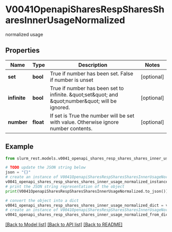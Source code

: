 # V0041OpenapiSharesRespSharesSharesInnerUsageNormalized

normalized usage

## Properties

Name | Type | Description | Notes
------------ | ------------- | ------------- | -------------
**set** | **bool** | True if number has been set. False if number is unset | [optional] 
**infinite** | **bool** | True if number has been set to infinite. \&quot;set\&quot; and \&quot;number\&quot; will be ignored. | [optional] 
**number** | **float** | If set is True the number will be set with value. Otherwise ignore number contents. | [optional] 

## Example

```python
from slurm_rest.models.v0041_openapi_shares_resp_shares_shares_inner_usage_normalized import V0041OpenapiSharesRespSharesSharesInnerUsageNormalized

# TODO update the JSON string below
json = "{}"
# create an instance of V0041OpenapiSharesRespSharesSharesInnerUsageNormalized from a JSON string
v0041_openapi_shares_resp_shares_shares_inner_usage_normalized_instance = V0041OpenapiSharesRespSharesSharesInnerUsageNormalized.from_json(json)
# print the JSON string representation of the object
print(V0041OpenapiSharesRespSharesSharesInnerUsageNormalized.to_json())

# convert the object into a dict
v0041_openapi_shares_resp_shares_shares_inner_usage_normalized_dict = v0041_openapi_shares_resp_shares_shares_inner_usage_normalized_instance.to_dict()
# create an instance of V0041OpenapiSharesRespSharesSharesInnerUsageNormalized from a dict
v0041_openapi_shares_resp_shares_shares_inner_usage_normalized_from_dict = V0041OpenapiSharesRespSharesSharesInnerUsageNormalized.from_dict(v0041_openapi_shares_resp_shares_shares_inner_usage_normalized_dict)
```
[[Back to Model list]](../README.md#documentation-for-models) [[Back to API list]](../README.md#documentation-for-api-endpoints) [[Back to README]](../README.md)


